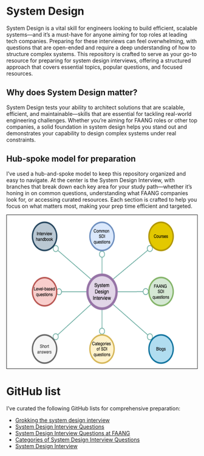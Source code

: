 # System Design
System Design is a vital skill for engineers looking to build efficient, scalable systems—and it’s a must-have for anyone aiming
for top roles at leading tech companies. Preparing for these interviews can feel overwhelming, with questions that are open-ended
and require a deep understanding of how to structure complex systems. This repository is crafted to serve as your go-to resource
for preparing for system design interviews, offering a structured approach that covers essential topics, popular questions, and
focused resources.
## Why does System Design matter?
System Design tests your ability to architect solutions that are scalable, efficient, and maintainable—skills that are essential
for tackling real-world engineering challenges. Whether you’re aiming for FAANG roles or other top companies, a solid foundation
in system design helps you stand out and demonstrates your capability to design complex systems under real constraints.
<br>
## Hub-spoke model for preparation
I’ve used a hub-and-spoke model to keep this repository organized and easy to navigate. At the center is the System Design Interview, with branches that break down each key area for your study path—whether it’s honing in on common questions, understanding what FAANG companies look for, or accessing curated resources. Each section is crafted to help you focus on what matters most, making your prep time efficient and targeted.
<p align="center">
  <img src="Hub-spoke SD.png" alt="system design of video streaming service" width="570" height="405">
</p>

# GitHub list
I’ve curated the following GitHub lists for comprehensive preparation:
<br>
 * [Grokking the system design interview](https://github.com/EasyDevLearning/System-design/blob/main/grokking-system-design-interview.md)
 * [System Design Interview Questions](https://github.com/EasyDevLearning/System-design/blob/main/system-design-interview-questions.md.md)
 * [System Design Interview Questions at FAANG](https://github.com/EasyDevLearning/System-design/tree/main)
 * [Categories of System Design Interview Questions](https://github.com/EasyDevLearning/System-design/tree/main)
 * [System Design Interview](https://github.com/EasyDevLearning/System-design/tree/main)
